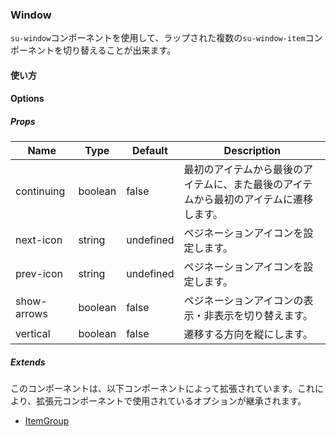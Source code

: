 ### Window

`su-window`コンポーネントを使用して、ラップされた複数の`su-window-item`コンポーネントを切り替えることが出来ます。

<su-divider class="mb-8" />

#### 使い方

<sample />

#### Options

##### Props

|Name|Type|Default|Description|
|----|----|-------|-----------|
|continuing|boolean|false|最初のアイテムから最後のアイテムに、また最後のアイテムから最初のアイテムに遷移します。|
|next-icon|string|undefined|ペジネーションアイコンを設定します。|
|prev-icon|string|undefined|ペジネーションアイコンを設定します。|
|show-arrows|boolean|false|ペジネーションアイコンの表示・非表示を切り替えます。|
|vertical|boolean|false|遷移する方向を縦にします。|

##### Extends

このコンポーネントは、以下コンポーネントによって拡張されています。これにより、拡張元コンポーネントで使用されているオプションが継承されます。

- [ItemGroup](/components/SuItemGroup)